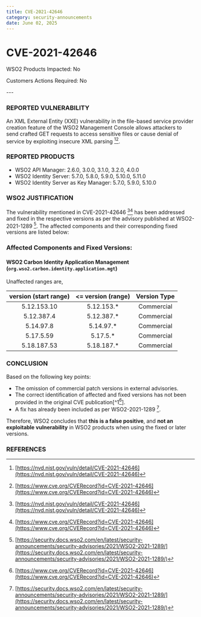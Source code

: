 ```yaml
---
title: CVE-2021-42646
category: security-announcements
date: June 02, 2025
---
```


# CVE-2021-42646

<p class="doc-info">WSO2 Products Impacted: No</p>
<p class="doc-info">Customers Actions Required: No</p>
---

### REPORTED VULNERABILITY
An XML External Entity (XXE) vulnerability in the file-based service provider creation feature of the WSO2 Management Console allows attackers to send crafted GET requests to access sensitive files or cause denial of service by exploiting insecure XML parsing [^1][^2].

### REPORTED PRODUCTS
- WSO2 API Manager: 2.6.0, 3.0.0, 3.1.0, 3.2.0, 4.0.0  
- WSO2 Identity Server: 5.7.0, 5.8.0, 5.9.0, 5.10.0, 5.11.0  
- WSO2 Identity Server as Key Manager: 5.7.0, 5.9.0, 5.10.0

### WSO2 JUSTIFICATION
The vulnerability mentioned in CVE-2021-42646 [^1][^2] has been addressed and fixed in the respective versions as per the advisory published at WSO2-2021-1289 [^3]. The affected components and their corresponding fixed versions are listed below:

### Affected Components and Fixed Versions:

#### WSO2 Carbon Identity Application Management (`org.wso2.carbon.identity.application.mgt`)

Unaffected ranges are,

| version (start range) | <= version (range) | Version Type |
|:---------------------:|:------------------:|:------------:|
| 5.12.153.10           | 5.12.153.*         | Commercial   |
| 5.12.387.4            | 5.12.387.*         | Commercial   |
| 5.14.97.8             | 5.14.97.*          | Commercial   |
| 5.17.5.59             | 5.17.5.*           | Commercial   |
| 5.18.187.53           | 5.18.187.*         | Commercial   |

### CONCLUSION

Based on the following key points:

- The omission of commercial patch versions in external advisories.
- The correct identification of affected and fixed versions has not been provided in the original CVE publication[^1[^2]].
- A fix has already been included as per WSO2-2021-1289 [^3].

Therefore, WSO2 concludes that **this is a false positive**, and **not an exploitable vulnerability** in WSO2 products when using the fixed or later versions.

### REFERENCES
[^1]: [https://nvd.nist.gov/vuln/detail/CVE-2021-42646](https://nvd.nist.gov/vuln/detail/CVE-2021-42646)
[^2]: [https://www.cve.org/CVERecord?id=CVE-2021-42646](https://www.cve.org/CVERecord?id=CVE-2021-42646)
[^3]: [https://security.docs.wso2.com/en/latest/security-announcements/security-advisories/2021/WSO2-2021-1289/](https://security.docs.wso2.com/en/latest/security-announcements/security-advisories/2021/WSO2-2021-1289/)
